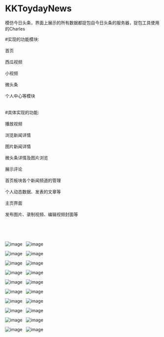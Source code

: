 # KKToydayNews
模仿今日头条，界面上展示的所有数据都捉包自今日头条的服务器，捉包工具使用的Charles<br />

#实现的功能模块:<br />
<br />首页<br />
<br />西瓜视频<br />
<br />小视频<br />
<br />微头条<br />
<br />个人中心等模块<br />
<br />
<br />
#具体实现的功能:<br />
<br />播放视频<br />
<br />浏览新闻详情<br />
<br />图片新闻详情<br />
<br />微头条详情及图片浏览<br />
<br />展示评论<br />
<br />首页板块各个新闻频道的管理<br />
<br />个人动态数据、发表的文章等<br />
<br />主页界面<br />
<br />发布图片、录制视频、编辑视频封面等<br />

<br />
<br />
<br />

![image](https://github.com/KKFinger/KKToydayNews/blob/master/截图/1.PNG)   ![image](https://github.com/KKFinger/KKToydayNews/blob/master/截图/2.PNG)


![image](https://github.com/KKFinger/KKToydayNews/blob/master/截图/3.PNG)   ![image](https://github.com/KKFinger/KKToydayNews/blob/master/截图/4.PNG)


![image](https://github.com/KKFinger/KKToydayNews/blob/master/截图/5.PNG)   ![image](https://github.com/KKFinger/KKToydayNews/blob/master/截图/6.PNG)  


![image](https://github.com/KKFinger/KKToydayNews/blob/master/截图/7.PNG)   ![image](https://github.com/KKFinger/KKToydayNews/blob/master/截图/8.PNG)  


![image](https://github.com/KKFinger/KKToydayNews/blob/master/截图/9.PNG)   ![image](https://github.com/KKFinger/KKToydayNews/blob/master/截图/10.PNG)  


![image](https://github.com/KKFinger/KKToydayNews/blob/master/截图/11.PNG)   ![image](https://github.com/KKFinger/KKToydayNews/blob/master/截图/12.PNG)  


![image](https://github.com/KKFinger/KKToydayNews/blob/master/截图/13.PNG)   ![image](https://github.com/KKFinger/KKToydayNews/blob/master/截图/14.PNG) 


![image](https://github.com/KKFinger/KKToydayNews/blob/master/截图/15.PNG)   ![image](https://github.com/KKFinger/KKToydayNews/blob/master/截图/16.PNG) 


![image](https://github.com/KKFinger/KKToydayNews/blob/master/截图/17.PNG)   ![image](https://github.com/KKFinger/KKToydayNews/blob/master/截图/18.PNG) 


![image](https://github.com/KKFinger/KKToydayNews/blob/master/截图/19.PNG)   ![image](https://github.com/KKFinger/KKToydayNews/blob/master/截图/20.PNG) 





